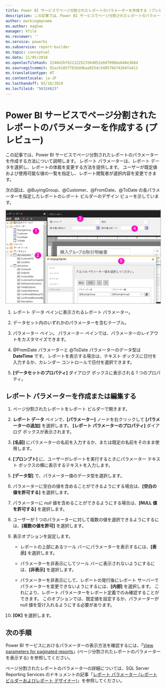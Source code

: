 ```yaml
---
title: Power BI サービスでページ分割されたレポートのパラメーターを作成する (プレビュー)
description: この記事では、Power BI サービスでページ分割されたレポートのパラメーターを作成する方法について説明します。
author: markingmyname
ms.author: maghan
manager: kfile
ms.reviewer: ''
ms.service: powerbi
ms.subservice: report-builder
ms.topic: conceptual
ms.date: 11/05/2018
ms.openlocfilehash: 2240d2bf622122527d4d052a9d7098be648e368d
ms.sourcegitcommit: 91ac6185f7026ddbaa925dc54057bb742b4fa411
ms.translationtype: HT
ms.contentlocale: ja-JP
ms.lasthandoff: 02/16/2019
ms.locfileid: "56324623"
---
```

# <a name="create-parameters-for-paginated-reports-in-the-power-bi-service-preview"></a>Power BI サービスでページ分割されたレポートのパラメーターを作成する (プレビュー)

この記事では、Power BI サービスでページ分割されたレポートのパラメーターを作成する方法について説明します。  レポート パラメーターは、レポート データを選択し、レポートの体裁を変更する方法を提供します。 ユーザーが既定値および使用可能な値の一覧を指定し、レポート閲覧者が選択内容を変更できます。  

次の図は、@BuyingGroup、@Customer、@FromDate、@ToDate の各パラメーターを指定したレポートのレポート ビルダーのデザイン ビューを示しています。 
  
![レポート ビルダーにおけるパラメーター](media/paginated-reports-parameters/power-bi-paginated-parameters-report-builder.png)
  
1.  レポート データ ペインに表示されるレポート パラメーター。  
  
2.  データセット内のいずれかのパラメーターを含むテーブル。  
  
3.  パラメーター ペイン。 パラメーター ペインでは、パラメーターのレイアウトをカスタマイズできます。 
  
4.  @FromDate パラメーターと @ToDate パラメーターのデータ型は **DateTime** です。 レポートを表示する場合は、テキスト ボックスに日付を入力するか、カレンダー コントロールで日付を選択できます。 

5.  **[データセットのプロパティ]** ダイアログ ボックスに表示される 1 つのプロパティ。  

  
## <a name="create-or-edit-a-report-parameter"></a>レポート パラメーターを作成または編集する  
  
1.  ページ分割されたレポートをレポート ビルダーで開きます。

1. **レポート データ** ペインで、**[パラメーター]** ノードを右クリックして **[パラメーターの追加]** を選択します。 **[レポート パラメーターのプロパティ]** ダイアログ ボックスが表示されます。  
  
2.  **[名前]** にパラメーターの名前を入力するか、または既定の名前をそのまま使用します。  
  
3.  **[プロンプト]** に、ユーザーがレポートを実行するときにパラメーター テキスト ボックスの横に表示するテキストを入力します。  
  
4.  **[データ型]** で、パラメーター値のデータ型を選択します。  
  
5.  パラメーターに空白の値を含めることができるようにする場合は、**[空白の値を許可する]** を選択します。  
  
6.  パラメーターに null 値を含めることができるようにする場合は、**[NULL 値を許可する]** を選択します。  
  
7.  ユーザーが 1 つのパラメーターに対して複数の値を選択できるようにするには、**[複数の値を許可]** を選択します。  
  
8.  表示オプションを設定します。  
  
    -   レポートの上部にあるツール バーにパラメーターを表示するには、**[表示]** を選択します。  
  
    -   パラメーターを非表示にしてツール バーに表示されないようにするには、**[非表示]** を選択します。  
  
    -   パラメーターを非表示にして、レポートの発行後にレポート サーバーでパラメーターを変更できないようにするには、**[内部]** を選択します。 これにより、レポート パラメーターをレポート定義でのみ確認することができます。 このオプションでは、既定値を設定するか、パラメーターが null 値を受け入れるようにする必要があります。  
  
9. **[OK]** を選択します。 
  
## <a name="next-steps"></a>次の手順

Power BI サービスにおけるパラメーターの表示方法を確認するには、「[View parameters for paginated reports](paginated-reports-view-parameters.md)」(ページ分割されたレポートのパラメーターを表示する) を参照してください。

ページ分割されたレポートのパラメーターの詳細については、SQL Server Reporting Services のドキュメントの記事「[レポート パラメーター (レポート ビルダーおよびレポート デザイナー)](https://docs.microsoft.com/sql/reporting-services/report-design/report-parameters-report-builder-and-report-designer)」を参照してください。  
